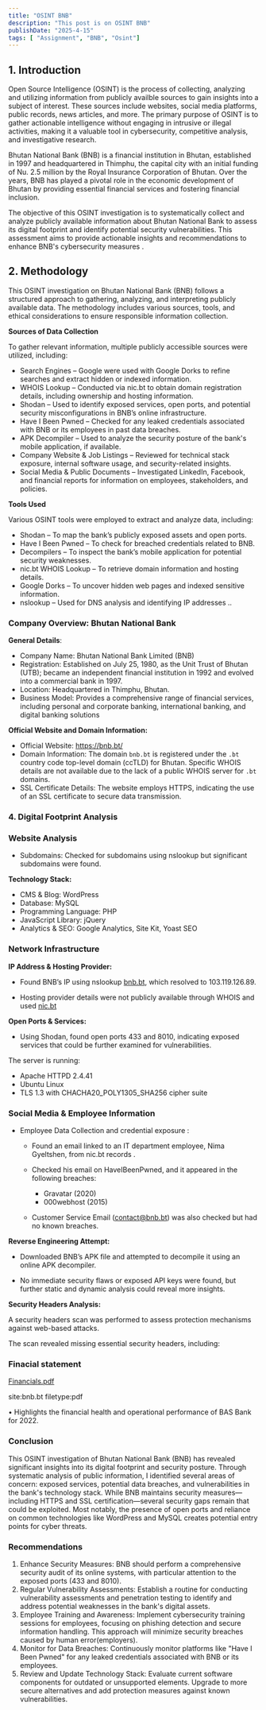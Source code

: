 ```yaml
---
title: "OSINT BNB"
description: "This post is on OSINT BNB"
publishDate: "2025-4-15"
tags: [ "Assignment", "BNB", "Osint"]
---
```

## 1. Introduction

Open Source Intelligence (OSINT) is the process of collecting, analyzing and utilizing information from publicly availble sources to gain insights into a subject of interest. These sources include websites, social media platforms, public records, news articles, and more. The primary purpose of OSINT is to gather actionable intelligence without engaging in intrusive or illegal activities, making it a valuable tool in cybersecurity, competitive analysis, and investigative research.

Bhutan National Bank (BNB) is a  financial institution in Bhutan, established in 1997 and headquartered in Thimphu, the capital city with an initial funding of Nu. 2.5 million by the Royal Insurance Corporation of Bhutan. Over the years, BNB has played a pivotal role in the economic development of Bhutan by providing essential financial services and fostering financial inclusion.

 

The objective of this OSINT investigation is to systematically collect and analyze publicly available information about Bhutan National Bank to assess its digital footprint and identify potential security vulnerabilities.  This assessment aims to provide actionable insights and recommendations to enhance BNB's cybersecurity measures .

## 2. Methodology

This OSINT investigation on Bhutan National Bank (BNB) follows a structured approach to gathering, analyzing, and interpreting publicly available data. The methodology includes various sources, tools, and ethical considerations to ensure responsible information collection.

**Sources of Data Collection**

To gather relevant information, multiple publicly accessible sources were utilized, including:

- Search Engines – Google were used with Google Dorks to refine searches and extract hidden or indexed information.
- WHOIS Lookup – Conducted via nic.bt to obtain domain registration details, including ownership and hosting information.
- Shodan – Used to identify exposed services, open ports, and potential security misconfigurations in BNB’s online infrastructure.
- Have I Been Pwned – Checked for any leaked credentials associated with BNB or its employees in past data breaches.
- APK Decompiler – Used to analyze the security posture of the bank's mobile application, if available.
- Company Website & Job Listings – Reviewed for technical stack exposure, internal software usage, and security-related insights.
- Social Media & Public Documents – Investigated LinkedIn, Facebook, and financial reports for information on employees, stakeholders, and policies.

**Tools Used**

Various OSINT tools were employed to extract and analyze data, including:

- Shodan – To map the bank’s publicly exposed assets and open ports.
- Have I Been Pwned – To check for breached credentials related to BNB.
- Decompilers  – To inspect the bank’s mobile application for potential security weaknesses.
- nic.bt WHOIS Lookup – To retrieve domain information and hosting details.
- Google Dorks – To uncover hidden web pages and indexed sensitive information.
- nslookup – Used for DNS analysis and identifying IP addresses ..

### **Company Overview: Bhutan National Bank**

**General Details**:

- Company Name: Bhutan National Bank Limited (BNB)
- Registration: Established on July 25, 1980, as the Unit Trust of Bhutan (UTB); became an independent financial institution in 1992 and evolved into a commercial bank in 1997.
- Location: Headquartered in Thimphu, Bhutan.
- Business Model: Provides a comprehensive range of financial services, including personal and corporate banking, international banking, and digital banking solutions

**Official Website and Domain Information:**

- Official Website: https://bnb.bt/
- Domain Information: The domain `bnb.bt` is registered under the `.bt` country code top-level domain (ccTLD) for Bhutan. Specific WHOIS details are not available due to the lack of a public WHOIS server for `.bt` domains.
- SSL Certificate Details: The website employs HTTPS, indicating the use of an SSL certificate to secure data transmission.

### 4. Digital Footprint Analysis

### Website Analysis

- Subdomains: Checked for subdomains using nslookup but significant subdomains were found.

**Technology Stack:**

- CMS & Blog: WordPress
- Database: MySQL
- Programming Language: PHP
- JavaScript Library: jQuery
- Analytics & SEO: Google Analytics, Site Kit, Yoast SEO


### Network Infrastructure

**IP Address & Hosting Provider:**

- Found BNB’s IP using nslookup [bnb.bt](http://bnb.bt/), which resolved to 103.119.126.89.


- Hosting provider details were not publicly available through WHOIS and used [nic.bt](http://nic.bt/)

**Open Ports & Services:**

- Using Shodan, found open ports 433 and 8010, indicating exposed services that could be further examined for vulnerabilities.


The server is running:

- Apache HTTPD 2.4.41
- Ubuntu Linux
- TLS 1.3 with CHACHA20_POLY1305_SHA256 cipher suite



### Social Media & Employee Information

- Employee Data Collection and credential exposure :
    - Found an email linked to an IT department employee, Nima Gyeltshen, from nic.bt records .
    
 
    
    - Checked his email on HaveIBeenPwned, and it appeared in the following breaches:
        - Gravatar (2020)
        - 000webhost (2015)
        
    
        
    - Customer Service Email ([contact@bnb.bt](mailto:contact@bnb.bt)) was also checked but had no known breaches.
    

    

**Reverse Engineering Attempt:**

- Downloaded BNB’s APK file and attempted to decompile it using an online APK decompiler.





- No immediate security flaws or exposed API keys were found, but further static and dynamic analysis could reveal more insights.

**Security Headers Analysis:**

A security headers scan was performed to assess protection mechanisms against web-based attacks. 

The scan revealed missing essential security headers, including:



### Finacial statement

[Financials.pdf](attachment:9c6e0295-fe7c-41db-8d4c-133c4e5fbd9b:Financials.pdf)

site:bnb.bt filetype:pdf

• Highlights the financial health and operational performance of BAS Bank for 2022.

### Conclusion

This OSINT investigation of Bhutan National Bank (BNB) has revealed significant insights into its digital footprint and security posture. Through systematic analysis of public information, I identified several areas of concern: exposed services, potential data breaches, and vulnerabilities in the bank's technology stack. While BNB maintains  security measures—including HTTPS and SSL certification—several security gaps remain that could be exploited. Most notably, the presence of open ports and reliance on common technologies like WordPress and MySQL creates potential entry points for cyber threats. 

### **Recommendations**

1. Enhance Security Measures: BNB should perform a comprehensive security audit of its online systems, with particular attention to the exposed ports (433 and 8010). 
2. Regular Vulnerability Assessments: Establish a routine for conducting vulnerability assessments and penetration testing to identify and address potential weaknesses in the bank's digital assets. 
3. Employee Training and Awareness: Implement cybersecurity training sessions for employees, focusing on phishing detection and secure information handling. This  approach will minimize security breaches caused by human error(employers).
4. Monitor for Data Breaches: Continuously monitor platforms like "Have I Been Pwned" for any leaked credentials associated with BNB or its employees.
5. Review and Update Technology Stack: Evaluate current software components for outdated or unsupported elements. Upgrade to more secure alternatives and add protection measures against known vulnerabilities.